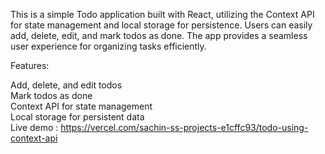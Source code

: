 This is a simple Todo application built with React, utilizing the Context API for state management and local storage for persistence. Users can easily add, delete, edit, and mark todos as done. The app provides a seamless user experience for organizing tasks efficiently.<br />

Features:<br />

Add, delete, and edit todos<br />
Mark todos as done<br />
Context API for state management<br />
Local storage for persistent data<br />
Live demo : https://vercel.com/sachin-ss-projects-e1cffc93/todo-using-context-api
 
 
